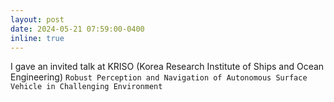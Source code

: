 ```yaml
---
layout: post
date: 2024-05-21 07:59:00-0400
inline: true
---
```


I gave an invited talk at KRISO (Korea Research Institute of Ships and Ocean Engineering) `Robust Perception and Navigation of Autonomous Surface Vehicle in Challenging Environment` 

